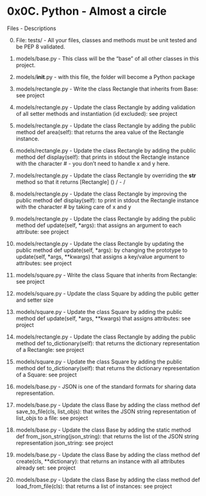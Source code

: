 # 0x0C. Python - Almost a circle


Files - Descriptions


0. File: tests/ - All your files, classes and methods must be unit tested and be PEP 8 validated.


1. models/base.py - This class will be the “base” of all other classes in this project.


1. models/__init__.py - with this file, the folder will become a Python package


2. models/rectangle.py - Write the class Rectangle that inherits from Base: see project


3. models/rectangle.py - Update the class Rectangle by adding validation of all setter methods and instantiation (id excluded): see project


4. models/rectangle.py - Update the class Rectangle by adding the public method def area(self): that returns the area value of the Rectangle instance.


5. models/rectangle.py - Update the class Rectangle by adding the public method def display(self): that prints in stdout the Rectangle instance with the character # - you don’t need to handle x and y here.


6. models/rectangle.py - Update the class Rectangle by overriding the __str__ method so that it returns [Rectangle] (<id>) <x>/<y> - <width>/<height>


7. models/rectangle.py - Update the class Rectangle by improving the public method def display(self): to print in stdout the Rectangle instance with the character # by taking care of x and y


8. models/rectangle.py - Update the class Rectangle by adding the public method def update(self, *args): that assigns an argument to each attribute: see project


9. models/rectangle.py - Update the class Rectangle by updating the public method def update(self, *args): by changing the prototype to update(self, *args, **kwargs) that assigns a key/value argument to attributes: see project


10. models/square.py - Write the class Square that inherits from Rectangle: see project


11. models/square.py - Update the class Square by adding the public getter and setter size


12. models/square.py - Update the class Square by adding the public method def update(self, *args, **kwargs) that assigns attributes: see project


13. models/rectangle.py - Update the class Rectangle by adding the public method def to_dictionary(self): that returns the dictionary representation of a Rectangle: see project


14. models/square.py - Update the class Square by adding the public method def to_dictionary(self): that returns the dictionary representation of a Square: see project


15. models/base.py - JSON is one of the standard formats for sharing data representation.


16. models/base.py - Update the class Base by adding the class method def save_to_file(cls, list_objs): that writes the JSON string representation of list_objs to a file: see project


17. models/base.py - Update the class Base by adding the static method def from_json_string(json_string): that returns the list of the JSON string representation json_string: see project


18. models/base.py - Update the class Base by adding the class method def create(cls, **dictionary): that returns an instance with all attributes already set: see project


19. models/base.py - Update the class Base by adding the class method def load_from_file(cls): that returns a list of instances: see project
